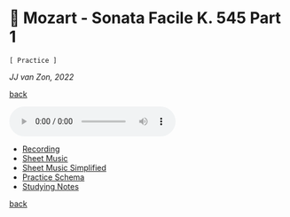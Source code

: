 🗿 Mozart - Sonata Facile K. 545 Part 1
=======================================

`[ Practice ]`

*JJ van Zon, 2022*

[back](../README.md)

<audio controls autoplay>
  <source src="recording/mozart-sonata-facile-part-1-2nd-half-recording-320kbps.mp3" type="audio/mpeg">
  Your browser does not support the audio element. <a href="recording/mozart-sonata-facile-part-1-2nd-half-recording-320kbps.mp3" download>Download file</a>
</audio>

<br/>

- [Recording](recording/README.md)
- [Sheet Music](sheet-music/README.md)
- [Sheet Music Simplified](sheet-music-simplified/README.md)
- [Practice Schema](mozart-sonata-facile-part-1-practice-schema.md)
- [Studying Notes](mozart-sonata-facile-part-1-studying-notes.md)

[back](../README.md)